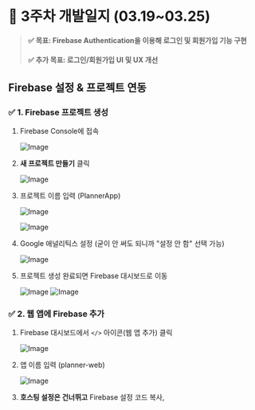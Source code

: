 # 📝 3주차 개발일지 (03.19~03.25)

> #### ✅ **목표:** Firebase Authentication을 이용해 로그인 및 회원가입 기능 구현
> #### ✅ **추가 목표:** 로그인/회원가입 UI 및 UX 개선


## **Firebase 설정 & 프로젝트 연동**

### **✅ 1. Firebase 프로젝트 생성**

1. Firebase Console에 접속

   ![Image](https://github.com/user-attachments/assets/e5463779-39c1-468f-b3be-5a9b4ebb18b4)
    
2. **새 프로젝트 만들기** 클릭
    
   ![Image](https://github.com/user-attachments/assets/48b87ff0-926b-49c3-bb35-5d7431f9c418)
    
3. 프로젝트 이름 입력 (PlannerApp)
    
   ![Image](https://github.com/user-attachments/assets/a80563fe-be7b-46cd-b870-2386c356770b)

   ![Image](https://github.com/user-attachments/assets/abc96fc6-2c4e-47cb-bf09-3f7f159fe95c)
    
5. Google 애널리틱스 설정 (굳이 안 써도 되니까 "설정 안 함" 선택 가능)
    
   ![Image](https://github.com/user-attachments/assets/56c94286-9585-4e5b-a8d5-9e397345b812)
    
6. 프로젝트 생성 완료되면 Firebase 대시보드로 이동
    
   ![Image](https://github.com/user-attachments/assets/f44e27c9-df82-41c7-816b-66b301caa64c)
   ![Image](https://github.com/user-attachments/assets/8d59e244-754a-4b7b-bfa4-6554403d6089)

### **✅ 2. 웹 앱에 Firebase 추가**

1. Firebase 대시보드에서 `</>` 아이콘(웹 앱 추가) 클릭
    
    ![Image](https://github.com/user-attachments/assets/d3736694-3e16-4e28-ae3f-72400acc6374)
    
2. 앱 이름 입력 (planner-web)
    
    ![Image](https://github.com/user-attachments/assets/3c9b6bd6-c519-4a89-a179-e1de7949aadf)
    
3. **호스팅 설정은 건너뛰고** Firebase 설정 코드 복사, <script> 선택
    
    ![Image](https://github.com/user-attachments/assets/3311ffd4-95b8-4215-b351-1e439cb72795)
    - 나중에 react로 프로젝트 업그레이드 할 경우 npm 사용으로 변경할 예정

4. Firebase SDK 설치
    
    웹 프로젝트에서 firebase를 사용하려면 SDK를 추가해야 함
    - CDN방식 선택(index.html 파일에 복사한 코드 붙여넣기)
        - 테스트를 위해 index.html 파일에 복붙, 코드 분리 예정
        
        ```html
        <script type="module">
                // Firebase SDK 가져오기
                import { initializeApp } from "https://www.gstatic.com/firebasejs/11.5.0/firebase-app.js";
                import { getAnalytics } from "https://www.gstatic.com/firebasejs/11.5.0/firebase-analytics.js";
        
                const firebaseConfig = {
                  apiKey: "AIzaSyDqmRySPoF8HcWXBaMSjqCnvSNubsDlhQk",
                  authDomain: "plannerapp-f1959.firebaseapp.com",
                  projectId: "plannerapp-f1959",
                  storageBucket: "plannerapp-f1959.firebasestorage.app",
                  messagingSenderId: "66867017672",
                  appId: "1:66867017672:web:aae4f9a42e0a0029b132fd",
                  measurementId: "G-SGD2LVY8N2"
                };
              
                // Firebase 초기화
                const app = initializeApp(firebaseConfig);
                const analytics = getAnalytics(app);
        
                // 초기화 확인
                console.log("Firebase 초기화 완료!")
            </script>
        ```
        
        ![Image](https://github.com/user-attachments/assets/e966e5de-fa2c-44d0-bc3f-6107d8988704)
      ![Image](https://github.com/user-attachments/assets/0a8e9fc1-4ec4-483d-a15b-fa4462489a8a)

### **✅ 3. Firebase Authentication 활성화**

1. Firebase 콘솔에서 `Authentication` → `로그인 방법` 탭 이동
    
   ![Image](https://github.com/user-attachments/assets/7a662070-1b91-446b-b81f-1d5e93b055b3)
   ![Image](https://github.com/user-attachments/assets/b3d5e2bc-67d6-4c24-b69d-b61c9c2e2e1d)
   ![Image](https://github.com/user-attachments/assets/dd0b6704-cd8a-4313-b1b6-befaa141cf5d)
    
2. **이메일/비밀번호 로그인 활성화**
    - "설정" 버튼 클릭 → "사용 설정"
    ![Image](https://github.com/user-attachments/assets/6bf072f2-5cbe-4423-878b-9bd3becf48f8)
    
3. **Google 로그인 활성화**
    - "설정" 버튼 클릭 → "사용 설정"
    - 지원 이메일 입력 후 저장
    ![Image](https://github.com/user-attachments/assets/8da1f856-98ec-4f81-bea5-f881a073037a)
    ![Image](https://github.com/user-attachments/assets/c76cdd95-5fc6-493f-ac7f-3f44545004e4)

## **이메일/비밀번호 로그인 구현**

### **✅ 1. Firebase 설정을 `firebase.js`로 분리하기**

1. scripts 폴더에 **`firebase.js`** 파일을 생성
2. index.html에 있던 firebase 설정 코드를 `firebase.js`에 추가, index.html에선 삭제
3. 다른 파일에서 firebase인증 모듈을 가져와서 사용하기 위한 코드 추가 **`export { auth };`**

```jsx
// Firebase SDK 가져오기
import { initializeApp } from "https://www.gstatic.com/firebasejs/11.5.0/firebase-app.js";
import { getAuth } from "https://www.gstatic.com/firebasejs/11.5.0/firebase-auth.js"; // ✅ getAuth 추가

const firebaseConfig = {
  apiKey: "AIzaSyDqmRySPoF8HcWXBaMSjqCnvSNubsDlhQk",
  authDomain: "plannerapp-f1959.firebaseapp.com",
  projectId: "plannerapp-f1959",
  storageBucket: "plannerapp-f1959.firebasestorage.app",
  messagingSenderId: "66867017672",
  appId: "1:66867017672:web:aae4f9a42e0a0029b132fd",
  measurementId: "G-SGD2LVY8N2"
};

// Firebase 초기화
const app = initializeApp(firebaseConfig);

// ✅ Authentication 모듈 가져오기
const auth = getAuth(app);

// Firebase 모듈을 내보내기 (다른 파일에서 import 가능)
export { auth };
```

![Image](https://github.com/user-attachments/assets/1e5860b0-0056-4bb4-94e1-7cb709165dfd)
firebase.js로 분리하기

### **✅ 2. firebase 적용한 로그인 기능 구현**

기존 **`auth.js`** 코드는 테스트용 회원가입/로그인 로직만 포함되어 있었는데 이를 Firebase Authentication을 적용하여 실제 로그인/회원가입 가능하도록 수정 및 로그인 유지 상태 기능 추가.

1. **회원가입 기능**
    - 기존: 단순 콘솔 출력 및 `alert()`
    - 변경: Firebase `createUserWithEmailAndPassword()` 사용하여 실제 회원가입 처리
2. **로그인 기능**
    - 기존: 단순 이메일/비밀번호 검증 (`if` 문 사용)
    - 변경: Firebase `signInWithEmailAndPassword()` 사용하여 실제 로그인 처리
3. **로그인 유지 (`onAuthStateChanged`) 기능 추가**
    - 로그인한 사용자가 유지되도록 Firebase 상태 감지 기능 추가
4. login.html, signup.html 코드에서 auth연결 코드에 `*type*="module"` 추가
    
    ```html
    <script type="module" src="scripts/auth.js"></script>
    ```

<table>
  <tr>
    <td><img src="https://github.com/user-attachments/assets/a410134d-4c63-41f2-af3b-479021da6988"></td>
    <td><img src="https://github.com/user-attachments/assets/15de4906-072b-4c73-ab92-0fe80602337c"></td>
  </tr>
  <tr>
    <td>이전에 테스트용 계정은 회원가입이 되어있지 않아 로그인 실패</td>
    <td>이메일, 비밀번호 입력 후 회원가입 버튼 누르면 회원가입 성공</td>
  </tr>
  <tr>
    <td><img src="https://github.com/user-attachments/assets/40b8dc0e-3e24-4ab0-9100-b81aa0adfce7"></td>
    <td><img src="https://github.com/user-attachments/assets/acbb38f5-7571-461d-9c0b-b6e3440c52da"></td>
  </tr>
  <tr>
    <td>회원가입 성공하면 Authentication 콘솔창에 사용자가 추가됨</td>
    <td>회원가입 후 로그인 하면 로그인 성공</td>
  </tr>
   <tr>
    <td colspan="2"><img src="https://github.com/user-attachments/assets/ada07873-4e72-4fc2-a4e3-43c26485f4d8"  width="55%"></td>
  </tr>
  <tr>
    <td colspan="2">같은 이메일과 비번으로 회원가입 시도하면 회원가입 실패</td>
  </tr>
</table>

## **기본적인 오류 처리 & UI 연결**

### ✅ 1. **회원가입 시 예외 처리**
워크스페이스에서 사용하기 위한 닉네임 입력 부분 추가
<table>
  <tr>
    <td>1. 닉네임 길이 검사 → 2자 미만이면 "닉네임은 최소 2자 이상이어야 합니다." 메시지 표시</td>
    <td>2. 이메일 형식 검사 → 잘못된 형식이면 "올바른 이메일 형식을 입력하세요!" 메시지 표시</td>
  </tr>
  <tr>
    <td><img src="https://github.com/user-attachments/assets/de1170ce-0432-4026-9eb0-2736b13c2a8b"></td>
    <td><img src="https://github.com/user-attachments/assets/5179986b-1868-4a97-8477-e00b4665dba5"></td>
  </tr>
   <tr>
    <td>3. 비밀번호 길이 검사 → 6자 미만이면 "비밀번호는 최소 6자 이상이어야 합니다." 메시지 표시</td>
    <td>4. 이메일 중복 검사 → "이미 사용 중인 이메일입니다." 오류 메시지 표시</td>
  </tr>
  <tr>
    <td><img src="https://github.com/user-attachments/assets/2c753dbc-8463-4266-84ef-c670177aef63"></td>
    <td><img src="https://github.com/user-attachments/assets/6974a5a3-00ee-49f9-96dc-372d833e8e06"></td>
  </tr>
</table>

### ✅ 2. **로그인 시 예외 처리**

 - **잘못된 이메일 또는 비밀번호 입력 시** → `이메일 또는 비밀번호가 잘못되었습니다.`
<table>
  <tr>
    <td><img src="https://github.com/user-attachments/assets/a43f3f35-5fa9-49b8-9ceb-0a26f52aade8"></td>
    <td><img src="https://github.com/user-attachments/assets/552e5d18-6082-4d07-a3ea-11c2e38d2d24"></td>
  </tr>
   <tr>
    <td>이메일 잘못 입력</td>
    <td>비밀번호 잘못 입력</td>
  </tr>
</table>

### ✅ 3. **기존 `alert()` 메시지 대신 HTML 요소에 오류 표시**

- `<p id="signup-error"></p>`
- `<p id="login-error"></p>`
- `textContent`로 메시지를 표시해 사용자 경험 개선

### ✅ 4. 워크스페이스에 닉네임 표시

<table>
  <tr>
    <td><img src="https://github.com/user-attachments/assets/1b7234d1-7e36-40b9-a0d9-89e1c1fe7aea"></td>
    <td><img src="https://github.com/user-attachments/assets/0f71220f-3190-4d32-9b14-0f8c736e2cfb"></td>
  </tr>
   <tr>
    <td>회원가입 성공</td>
    <td>로그인 성공</td>
  </tr>
   <td colspan="2"><img src="https://github.com/user-attachments/assets/40b4b143-5235-4408-93c4-e5a8028e844c" width="70%"></td>
  </tr>
   <tr>
    <td colspan="2">회원가입시 설정한 닉네임으로 워크스페이스 타이틀 작성됨</td>
  </tr>
</table>

## 구글 로그인 추가

### ✅ 1. 로그인 페이지에 구글 간편 로그인 버튼 추가

- 구글 로그인 버튼 추가 + 구글 로고 이미지 (assets/google-logo.png) 추가
    
    ```html
    <button id="google-login">
        <img src="assets/google-logo.png" alt="Google Logo">
        Google 간편로그인
    </button>
    ```
    ![Image](https://github.com/user-attachments/assets/dbc5efa2-5f1b-4fa1-a3b6-b562dd41087e)

### ✅ 2. 구글 로그인 기능 추가

1. 처음 로그인하면 **자동으로 회원가입** 처리 (Firebase Auth가 알아서 함)

<table>
  <tr>
    <td><img src="https://github.com/user-attachments/assets/7bf2a912-a676-42b1-9c75-6df3b8655ac0"></td>
    <td><img src="https://github.com/user-attachments/assets/bbe5a4ce-09ba-4fab-8e7b-9125aca3143c"></td>
  </tr>
   <tr>
    <td>버튼 클릭 시 팝업창 자동으로나옴</td>
    <td>사용 계정이 없다면 직접 입력해서 회원 가입 가능</td>
  </tr>
</table>

2. 이후부터는 구글 로그인 클릭 시 로딩 후 **자동 로그인**
    ![Image](https://github.com/user-attachments/assets/f3c7809a-1163-4dd7-bdf3-dc2a1cbaec01) 
    
3. **닉네임은 구글 계정 이름으로 설정**
   ![Image](https://github.com/user-attachments/assets/dddb5422-3bc6-425b-8456-3d660e852698)

## **UI 개선 & UX 보완**

### ✅ 1. **입력 필드와 버튼 간격 조정**

- 로그인 페이지와 회원가입 페이지로 이동해도 간격과 전체 크기를 유사하도록 수정
    <p align="center">  
     <img src="https://github.com/user-attachments/assets/34f5f996-6384-4b8b-96ae-e3362a6391d6" align="center" width="49%">  
     <img src="https://github.com/user-attachments/assets/f8c46090-8a08-4d8f-a7da-2056780290b2" align="center" width="49%">
   </p>
- %를 활용해 반응형으로 다른 기기에서도 간격이 너무 붙지 않도록 유지
   <p align="center">  
     <img src="https://github.com/user-attachments/assets/642c0b48-e473-4d53-b289-1d08d173abc3" align="center" width="25%">  
     <img src="https://github.com/user-attachments/assets/496a834c-6570-4aec-a0a1-acc592173276" align="center" width="25%">
     <img src="https://github.com/user-attachments/assets/8f582ba0-fb53-4dd9-9a53-367675e04413" align="center" width="48%">
   </p>

### ✅ 2. **회원가입 페이지의 "로그인" 링크 가독성 개선**

- 색상, 굵기, 밑줄 등의 css코드를 작성
- 사용자의 클릭을 유도할 수 있도록 텍스트 앞에 링크를 의미하는 이모지를 추가
   <p align="center">  
        <img src="https://github.com/user-attachments/assets/34df8c47-6646-455c-b331-84458dbd9bee" align="center" width="49%">  
        <img src="https://github.com/user-attachments/assets/2a043205-6fc2-49a2-a2ba-227a2fa90dbd" align="center" width="49%">
   </p>
   
### ✅ 3. 로그인 **페이지에서 회원가입 페이지로의 이동 수정**

- 회원가입 페이지와 유사하도록 기존에 사용하던 회원가입 페이지로 이동하는 버튼을  a태그로 변경
   <img src="https://github.com/user-attachments/assets/06a3f931-4bb4-45bd-b3ed-2616a5b613b4"  width="55%">
   
### ✅ 4. 비밀번호 보이기/숨기기 기능 추가

- 기존에 비밀번호 입력한 것은 볼 수 없었는데, 오타나 자신의 비밀번호를 확실히 하기 위해 볼 수 있는 기능의 필요성을 인식
- 비밀번호 입력창 오른쪽에 위치한 이모지 클릭으로 비밀번호 보이기/숨기기 변경이 가능
    <p align="center">  
        <img src="https://github.com/user-attachments/assets/6c84f2cc-abc9-47ac-8616-cbbc48481be3" align="center" width="49%">  
        <img src="https://github.com/user-attachments/assets/eb826552-5978-47aa-b2dc-5b8ef16ae6a0" align="center" width="50%">
   </p>
